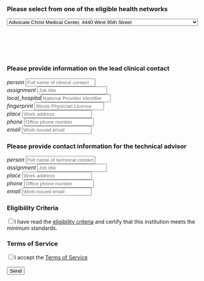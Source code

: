 <form method="POST" action="http://formspree.io/developers@cityofchicago.org">
  <h3>Please select from one of the eligible health networks</h3>
  <select name="health-network" onchange="" onclick="return false;" class="selector">
    <option value="Advocate Christ Medical Center">Advocate Christ Medical Center, 4440 West 95th Street</option>
    <option value="Advocate Illinois Masonic Medical Center">Advocate Illinois Masonic Medical Center, 836 West Wellington</option>
    <option value="Advocate Trinity Hospital">Advocate Trinity Hospital, 2320 East 93rd Street</option>
    <option value="Ann &amp; Robert H. Lurie Children's Hospital of Chicago">Ann &amp; Robert H. Lurie Children's Hospital of Chicago, 225 E. Chicago Avenue</option>
    <option value="Holy Cross Hospital">Holy Cross Hospital, 2701 West 68th Street</option>
    <option value="Jackson Park Hosp. Foundation">Jackson Park Hosp. Foundation, 7531 Stony Island Avenue</option>
    <option value="John H. Stroger Hospital of Cook County">John H. Stroger Hospital of Cook County, 1901 West Harrison Street</option>
    <option value="LaRabida Children's Hospital">LaRabida Children's Hospital, 6501 S. Promontory Drive</option>
    <option value="Little Company of Mary Hospital and Health Care Centers">Little Company of Mary Hospital and Health Care Centers, 2800 West 95th Street</option>
    <option value="Loretto Hospital">Loretto Hospital, 645 South Central Avenue</option>
    <option value="Louis A. Weiss Memorial Hospital">Louis A. Weiss Memorial Hospital, 4646 North Marine Drive</option>
    <option value="Mercy Hospital &amp; Medical Center">Mercy Hospital &amp; Medical Center, 2525 South Michigan Avenue</option>
    <option value="Methodist Hospital of Chicago">Methodist Hospital of Chicago, 5025 North Paulina Street</option>
    <option value="Mount Sinai Hospital Medical Center">Mount Sinai Hospital Medical Center, 2750 W. 15th Street</option>
    <option value="Northwestern Memorial Hospital">Northwestern Memorial Hospital, 211 East Ontario</option>
    <option value="Norwegian American Hospital">Norwegian American Hospital, 1044 North Francisco Avenue</option>
    <option value="Presence Our Lady of the Resurrection Medical Center">Presence Our Lady of the Resurrection Medical Center, 5645 West Addison Street</option>
    <option value="Presence Resurrection Medical Center">Presence Resurrection Medical Center, 7435 West Talcott Avenue</option>
    <option value="Presence Saint Francis Hospital">Presence Saint Francis Hospital, 355 Ridge Avenue</option>
    <option value="Presence Saint Joseph Hospital Chicago">Presence Saint Joseph Hospital Chicago, 2900 North Lake Shore Drive</option>
    <option value="Presence Saint Mary Of Nazareth Hospital">Presence Saint Mary Of Nazareth Hospital, 2233 West Divison Street</option>
    <option value="Presence St. Elizabeth's Hospital">Presence St. Elizabeth's Hospital, 1431 North Claremont</option>
    <option value="Provident Hospital of Cook County">Provident Hospital of Cook County, 500 East 51st Street</option>
    <option value="Roseland Community Hospital">Roseland Community Hospital, 45 West 111th Street</option>
    <option value="Rush University Medical Center">Rush University Medical Center, 1653 West Congress Parkway</option>
    <option value="Shriners Hospitals for Children - Chicago">Shriners Hospitals for Children - Chicago, 2211 North Oak Park</option>
    <option value="South Shore Hospital, Corp.">South Shore Hospital, Corp., 8012 South Crandon Ave.</option>
    <option value="St. Anthony Hospital">St. Anthony Hospital, 2875 West 19th Street</option>
    <option value="St. Bernard Hospital">St. Bernard Hospital, 326 West 64th Street</option>
    <option value="Swedish Covenant Hospital">Swedish Covenant Hospital, 5145 North California Avenue</option>
    <option value="Thorek Memorial Hospital">Thorek Memorial Hospital, 850 West Irving Park Road</option>
    <option value="University of Chicago Medical Center">University of Chicago Medical Center, 5841 South Maryland</option>
    <option value="University of Illinois Medical Center at Chicago">University of Illinois Medical Center at Chicago, 740 West Taylor Avenue</option>
</select>

  <h3 style="padding-top: 80px">Please provide information on the lead clinical contact</h3>

  <div class="apply-form-subsection">
    <i class="material-icons md-36">person</i>  <input type="text" name="clinical-point-of-contact" placeholder="Full name of clinical contact" class="apply-placeholder"><br />
    <i class="material-icons md-36">assignment</i> <input type="text" name="clinical-title" placeholder="Job title" class="apply-placeholder"><br />
    <i class="material-icons md-36">local_hospital</i><input type="number" name="national-provider-identifer" placeholder="National Provider Identifier" maxlength="10" class="apply-placeholder"><br />
    <i class="material-icons md-36">fingerprint</i> <input type="text" name="illinois-physician-license" placeholder="Illinois Physician License" class="apply-placeholder"><br />
    <i class="material-icons md-36">place</i> <input type="text" name="clinical-address" placeholder="Work address" class="apply-placeholder"><br />
    <i class="material-icons md-36">phone</i> <input type="tel" name="clinical-telephone" placeholder="Office phone number" class="apply-placeholder"><br />
    <i class="material-icons md-36">email</i> <input type="_replyto" name="clinical-email" placeholder="Work-issued email" class="apply-placeholder"><br />
  </div>

  <h3>Please provide contact information for the technical advisor</h3>

  <div class="apply-form-subsection">
    <i class="material-icons md-36">person</i> <input type="text" name="technical-point-of-contact" placeholder="Full name of technical contact" class="apply-placeholder" class="apply-placeholder"><br />
    <i class="material-icons md-36">assignment</i> <input type="text" name="technical-title" placeholder="Job title" class="apply-placeholder"><br />
    <i class="material-icons md-36">place</i> <input type="text" name="technical-address" placeholder="Work address" class="apply-placeholder"><br />
    <i class="material-icons md-36">phone</i> <input type="tel" name="technical-telephone" placeholder="Office phone number" class="apply-placeholder"><br />
    <i class="material-icons md-36">email</i> <input type="email" name="technical-email" placeholder="Work-issued email" class="apply-placeholder"><br />
  </div>

  <h3>Eligibility Criteria</h3>

  <input type="checkbox" name="eligibility-criteria" value="certifies-eligibility">I have read the <a href="#">eligibility criteria</a> and certify that this institution meets the minimum standards.
  <br />
  
  <h3>Terms of Service</h3>

  <input type="checkbox" name="accept-terms-of-service" value="accepts-terms-of-service">I accept the <a href="#">Terms of Service</a><br />
  <br />
  <button type="submit" class="btn">Send</button>
  <input type="hidden" name="_subject" value="Test submission: Lead Safe API Request" />
</form>